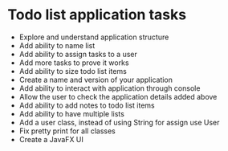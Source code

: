 # Todo list application tasks

* Explore and understand application structure
* Add ability to name list
* Add ability to assign tasks to a user
* Add more tasks to prove it works
* Add ability to size todo list items
* Create a name and version of your application
* Add ability to interact with application through console
* Allow the user to check the application details added above
* Add ability to add notes to todo list items
* Add ability to have multiple lists
* Add a user class, instead of using String for assign use User
* Fix pretty print for all classes
* Create a JavaFX UI
